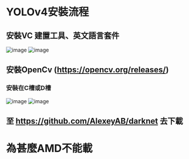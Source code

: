 # YOLOv4安裝流程
## 安裝VC 建置工具、英文語言套件
![image](https://user-images.githubusercontent.com/79627981/176881711-5b311b67-032b-452b-be95-9e47d12524d2.png)
![image](https://user-images.githubusercontent.com/79627981/176881867-6fbf4853-22f9-47f9-a632-8981a29c822e.png)
## 安裝OpenCv (https://opencv.org/releases/)
### 安裝在C槽或D槽
![image](https://user-images.githubusercontent.com/79627981/176902332-476e8dfe-f65e-413b-987d-372bebb9e9a2.png)
![image](https://user-images.githubusercontent.com/79627981/176902672-04cb97ab-14af-4407-81a6-bd466de47ea5.png)
## 至 https://github.com/AlexeyAB/darknet 去下載
# 為甚麼AMD不能載
